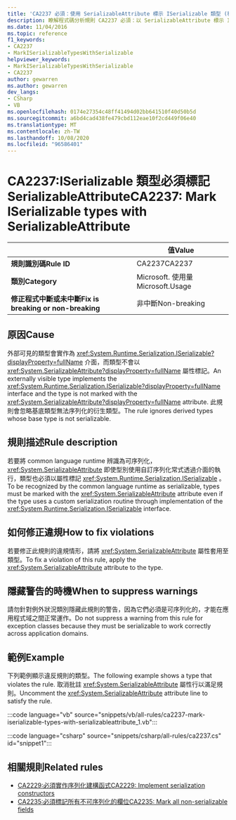 ```yaml
---
title: 'CA2237 必須：使用 SerializableAttribute 標示 ISerializable 類型 (程式碼分析) '
description: 瞭解程式碼分析規則 CA2237 必須：以 SerializableAttribute 標示 ISerializable 類型
ms.date: 11/04/2016
ms.topic: reference
f1_keywords:
- CA2237
- MarkISerializableTypesWithSerializable
helpviewer_keywords:
- MarkISerializableTypesWithSerializable
- CA2237
author: gewarren
ms.author: gewarren
dev_langs:
- CSharp
- VB
ms.openlocfilehash: 0174e27354c48ff41494d02bb641510f40d50b5d
ms.sourcegitcommit: a6bd4cad438fe479cbd112eae10f2cd449f06e40
ms.translationtype: MT
ms.contentlocale: zh-TW
ms.lasthandoff: 10/08/2020
ms.locfileid: "96586401"
---
```

# <a name="ca2237-mark-iserializable-types-with-serializableattribute"></a><span data-ttu-id="1e2d6-103">CA2237:ISerializable 類型必須標記 SerializableAttribute</span><span class="sxs-lookup"><span data-stu-id="1e2d6-103">CA2237: Mark ISerializable types with SerializableAttribute</span></span>

| | <span data-ttu-id="1e2d6-104">值</span><span class="sxs-lookup"><span data-stu-id="1e2d6-104">Value</span></span> |
|-|-|
| <span data-ttu-id="1e2d6-105">**規則識別碼**</span><span class="sxs-lookup"><span data-stu-id="1e2d6-105">**Rule ID**</span></span> |<span data-ttu-id="1e2d6-106">CA2237</span><span class="sxs-lookup"><span data-stu-id="1e2d6-106">CA2237</span></span>|
| <span data-ttu-id="1e2d6-107">**類別**</span><span class="sxs-lookup"><span data-stu-id="1e2d6-107">**Category**</span></span> |<span data-ttu-id="1e2d6-108">Microsoft. 使用量</span><span class="sxs-lookup"><span data-stu-id="1e2d6-108">Microsoft.Usage</span></span>|
| <span data-ttu-id="1e2d6-109">**修正程式中斷或未中斷**</span><span class="sxs-lookup"><span data-stu-id="1e2d6-109">**Fix is breaking or non-breaking**</span></span> |<span data-ttu-id="1e2d6-110">非中斷</span><span class="sxs-lookup"><span data-stu-id="1e2d6-110">Non-breaking</span></span>|

## <a name="cause"></a><span data-ttu-id="1e2d6-111">原因</span><span class="sxs-lookup"><span data-stu-id="1e2d6-111">Cause</span></span>

<span data-ttu-id="1e2d6-112">外部可見的類型會實作為 <xref:System.Runtime.Serialization.ISerializable?displayProperty=fullName> 介面，而類型不會以 <xref:System.SerializableAttribute?displayProperty=fullName> 屬性標記。</span><span class="sxs-lookup"><span data-stu-id="1e2d6-112">An externally visible type implements the <xref:System.Runtime.Serialization.ISerializable?displayProperty=fullName> interface and the type is not marked with the <xref:System.SerializableAttribute?displayProperty=fullName> attribute.</span></span> <span data-ttu-id="1e2d6-113">此規則會忽略基底類型無法序列化的衍生類型。</span><span class="sxs-lookup"><span data-stu-id="1e2d6-113">The rule ignores derived types whose base type is not serializable.</span></span>

## <a name="rule-description"></a><span data-ttu-id="1e2d6-114">規則描述</span><span class="sxs-lookup"><span data-stu-id="1e2d6-114">Rule description</span></span>

<span data-ttu-id="1e2d6-115">若要將 common language runtime 辨識為可序列化， <xref:System.SerializableAttribute> 即使型別使用自訂序列化常式透過介面的執行，類型也必須以屬性標記 <xref:System.Runtime.Serialization.ISerializable> 。</span><span class="sxs-lookup"><span data-stu-id="1e2d6-115">To be recognized by the common language runtime as serializable, types must be marked with the <xref:System.SerializableAttribute> attribute even if the type uses a custom serialization routine through implementation of the <xref:System.Runtime.Serialization.ISerializable> interface.</span></span>

## <a name="how-to-fix-violations"></a><span data-ttu-id="1e2d6-116">如何修正違規</span><span class="sxs-lookup"><span data-stu-id="1e2d6-116">How to fix violations</span></span>

<span data-ttu-id="1e2d6-117">若要修正此規則的違規情形，請將 <xref:System.SerializableAttribute> 屬性套用至類型。</span><span class="sxs-lookup"><span data-stu-id="1e2d6-117">To fix a violation of this rule, apply the <xref:System.SerializableAttribute> attribute to the type.</span></span>

## <a name="when-to-suppress-warnings"></a><span data-ttu-id="1e2d6-118">隱藏警告的時機</span><span class="sxs-lookup"><span data-stu-id="1e2d6-118">When to suppress warnings</span></span>

<span data-ttu-id="1e2d6-119">請勿針對例外狀況類別隱藏此規則的警告，因為它們必須是可序列化的，才能在應用程式域之間正常運作。</span><span class="sxs-lookup"><span data-stu-id="1e2d6-119">Do not suppress a warning from this rule for exception classes because they must be serializable to work correctly across application domains.</span></span>

## <a name="example"></a><span data-ttu-id="1e2d6-120">範例</span><span class="sxs-lookup"><span data-stu-id="1e2d6-120">Example</span></span>

<span data-ttu-id="1e2d6-121">下列範例顯示違反規則的類型。</span><span class="sxs-lookup"><span data-stu-id="1e2d6-121">The following example shows a type that violates the rule.</span></span> <span data-ttu-id="1e2d6-122">取消批註 <xref:System.SerializableAttribute> 屬性行以滿足規則。</span><span class="sxs-lookup"><span data-stu-id="1e2d6-122">Uncomment the <xref:System.SerializableAttribute> attribute line to satisfy the rule.</span></span>

:::code language="vb" source="snippets/vb/all-rules/ca2237-mark-iserializable-types-with-serializableattribute_1.vb":::

:::code language="csharp" source="snippets/csharp/all-rules/ca2237.cs" id="snippet1":::

## <a name="related-rules"></a><span data-ttu-id="1e2d6-123">相關規則</span><span class="sxs-lookup"><span data-stu-id="1e2d6-123">Related rules</span></span>

- [<span data-ttu-id="1e2d6-124">CA2229:必須實作序列化建構函式</span><span class="sxs-lookup"><span data-stu-id="1e2d6-124">CA2229: Implement serialization constructors</span></span>](ca2229.md)
- [<span data-ttu-id="1e2d6-125">CA2235:必須標記所有不可序列化的欄位</span><span class="sxs-lookup"><span data-stu-id="1e2d6-125">CA2235: Mark all non-serializable fields</span></span>](ca2235.md)
